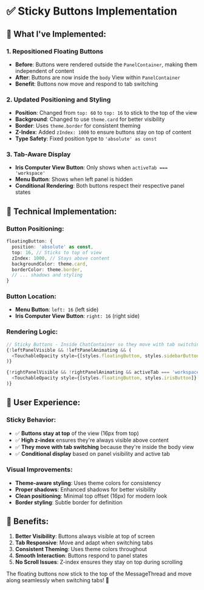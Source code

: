 # ✅ Sticky Buttons Implementation

## **🎯 What I've Implemented:**

### **1. Repositioned Floating Buttons**
- **Before**: Buttons were rendered outside the `PanelContainer`, making them independent of content
- **After**: Buttons are now inside the `body` View within `PanelContainer`
- **Benefit**: Buttons now move and respond to tab switching

### **2. Updated Positioning and Styling**
- **Position**: Changed from `top: 60` to `top: 16` to stick to the top of the view
- **Background**: Changed to use `theme.card` for better visibility
- **Border**: Uses `theme.border` for consistent theming
- **Z-Index**: Added `zIndex: 1000` to ensure buttons stay on top of content
- **Type Safety**: Fixed position type to `'absolute' as const`

### **3. Tab-Aware Display**
- **Iris Computer View Button**: Only shows when `activeTab === 'workspace'`
- **Menu Button**: Shows when left panel is hidden
- **Conditional Rendering**: Both buttons respect their respective panel states

## **🔧 Technical Implementation:**

### **Button Positioning:**
```typescript
floatingButton: {
  position: 'absolute' as const,
  top: 16, // Sticks to top of view
  zIndex: 1000, // Stays above content
  backgroundColor: theme.card,
  borderColor: theme.border,
  // ... shadows and styling
}
```

### **Button Location:**
- **Menu Button**: `left: 16` (left side)
- **Iris Computer View Button**: `right: 16` (right side)

### **Rendering Logic:**
```typescript
// Sticky Buttons - Inside ChatContainer so they move with tab switching
{!leftPanelVisible && !leftPanelAnimating && (
  <TouchableOpacity style={[styles.floatingButton, styles.sidebarButton]} ...>
)}

{!rightPanelVisible && !rightPanelAnimating && activeTab === 'workspace' && (
  <TouchableOpacity style={[styles.floatingButton, styles.irisButton]} ...>
)}
```

## **📱 User Experience:**

### **Sticky Behavior:**
- ✅ **Buttons stay at top** of the view (16px from top)
- ✅ **High z-index** ensures they're always visible above content
- ✅ **They move with tab switching** because they're inside the body view
- ✅ **Conditional display** based on panel visibility and active tab

### **Visual Improvements:**
- **Theme-aware styling**: Uses theme colors for consistency
- **Proper shadows**: Enhanced shadows for better visibility
- **Clean positioning**: Minimal top offset (16px) for modern look
- **Border styling**: Subtle border for definition

## **🚀 Benefits:**

1. **Better Visibility**: Buttons always visible at top of screen
2. **Tab Responsive**: Move and adapt when switching tabs
3. **Consistent Theming**: Uses theme colors throughout
4. **Smooth Interaction**: Buttons respond to panel states
5. **No Scroll Issues**: Z-index ensures they stay on top during scrolling

The floating buttons now stick to the top of the MessageThread and move along seamlessly when switching tabs! 🎉
